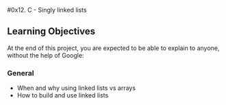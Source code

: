 #0x12. C - Singly linked lists
## Learning Objectives
At the end of this project, you are expected to be able to explain to anyone, without the help of Google:

### General
- When and why using linked lists vs arrays
- How to build and use linked lists
